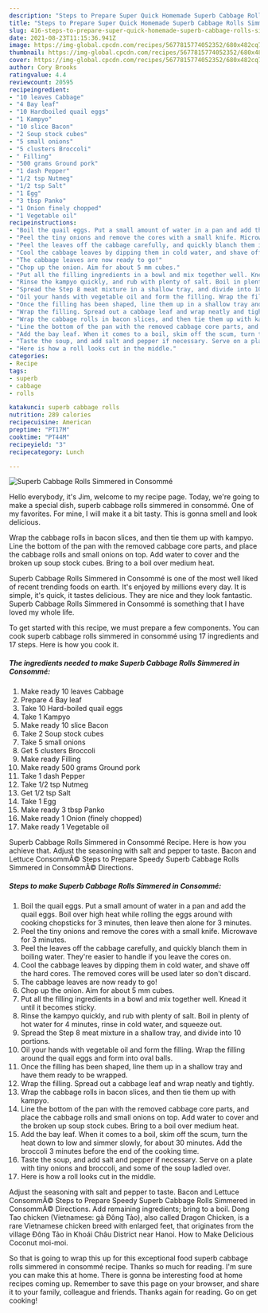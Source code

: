 ```yaml
---
description: "Steps to Prepare Super Quick Homemade Superb Cabbage Rolls Simmered in Consommé"
title: "Steps to Prepare Super Quick Homemade Superb Cabbage Rolls Simmered in Consommé"
slug: 416-steps-to-prepare-super-quick-homemade-superb-cabbage-rolls-simmered-in-consomme
date: 2021-08-23T11:15:36.941Z
image: https://img-global.cpcdn.com/recipes/5677815774052352/680x482cq70/superb-cabbage-rolls-simmered-in-consomme-recipe-main-photo.jpg
thumbnail: https://img-global.cpcdn.com/recipes/5677815774052352/680x482cq70/superb-cabbage-rolls-simmered-in-consomme-recipe-main-photo.jpg
cover: https://img-global.cpcdn.com/recipes/5677815774052352/680x482cq70/superb-cabbage-rolls-simmered-in-consomme-recipe-main-photo.jpg
author: Cory Brooks
ratingvalue: 4.4
reviewcount: 20595
recipeingredient:
- "10 leaves Cabbage"
- "4 Bay leaf"
- "10 Hardboiled quail eggs"
- "1 Kampyo"
- "10 slice Bacon"
- "2 Soup stock cubes"
- "5 small onions"
- "5 clusters Broccoli"
- " Filling"
- "500 grams Ground pork"
- "1 dash Pepper"
- "1/2 tsp Nutmeg"
- "1/2 tsp Salt"
- "1 Egg"
- "3 tbsp Panko"
- "1 Onion finely chopped"
- "1 Vegetable oil"
recipeinstructions:
- "Boil the quail eggs. Put a small amount of water in a pan and add the quail eggs. Boil over high heat while rolling the eggs around with cooking chopsticks for 3 minutes, then leave then alone for 3 minutes."
- "Peel the tiny onions and remove the cores with a small knife. Microwave for 3 minutes."
- "Peel the leaves off the cabbage carefully, and quickly blanch them in boiling water. They&#39;re easier to handle if you leave the cores on."
- "Cool the cabbage leaves by dipping them in cold water, and shave off the hard cores. The removed cores will be used later so don&#39;t discard."
- "The cabbage leaves are now ready to go!"
- "Chop up the onion. Aim for about 5 mm cubes."
- "Put all the filling ingredients in a bowl and mix together well. Knead it until it becomes sticky."
- "Rinse the kampyo quickly, and rub with plenty of salt. Boil in plenty of hot water for 4 minutes, rinse in cold water, and squeeze out."
- "Spread the Step 8 meat mixture in a shallow tray, and divide into 10 portions."
- "Oil your hands with vegetable oil and form the filling. Wrap the filling around the quail eggs and form into oval balls."
- "Once the filling has been shaped, line them up in a shallow tray and have them ready to be wrapped."
- "Wrap the filling. Spread out a cabbage leaf and wrap neatly and tightly."
- "Wrap the cabbage rolls in bacon slices, and then tie them up with kampyo."
- "Line the bottom of the pan with the removed cabbage core parts, and place the cabbage rolls and small onions on top. Add water to cover and the broken up soup stock cubes. Bring to a boil over medium heat."
- "Add the bay leaf. When it comes to a boil, skim off the scum, turn the heat down to low and simmer slowly, for about 30 minutes. Add the broccoli 3 minutes before the end of the cooking time."
- "Taste the soup, and add salt and pepper if necessary. Serve on a plate with tiny onions and broccoli, and some of the soup ladled over."
- "Here is how a roll looks cut in the middle."
categories:
- Recipe
tags:
- superb
- cabbage
- rolls

katakunci: superb cabbage rolls 
nutrition: 289 calories
recipecuisine: American
preptime: "PT17M"
cooktime: "PT44M"
recipeyield: "3"
recipecategory: Lunch

---
```



![Superb Cabbage Rolls Simmered in Consommé](https://img-global.cpcdn.com/recipes/5677815774052352/680x482cq70/superb-cabbage-rolls-simmered-in-consomme-recipe-main-photo.jpg)

Hello everybody, it's Jim, welcome to my recipe page. Today, we're going to make a special dish, superb cabbage rolls simmered in consommé. One of my favorites. For mine, I will make it a bit tasty. This is gonna smell and look delicious.

Wrap the cabbage rolls in bacon slices, and then tie them up with kampyo. Line the bottom of the pan with the removed cabbage core parts, and place the cabbage rolls and small onions on top. Add water to cover and the broken up soup stock cubes. Bring to a boil over medium heat.

Superb Cabbage Rolls Simmered in Consommé is one of the most well liked of recent trending foods on earth. It's enjoyed by millions every day. It is simple, it's quick, it tastes delicious. They are nice and they look fantastic. Superb Cabbage Rolls Simmered in Consommé is something that I have loved my whole life.


To get started with this recipe, we must prepare a few components. You can cook superb cabbage rolls simmered in consommé using 17 ingredients and 17 steps. Here is how you cook it.

<!--inarticleads1-->

##### The ingredients needed to make Superb Cabbage Rolls Simmered in Consommé:

1. Make ready 10 leaves Cabbage
1. Prepare 4 Bay leaf
1. Take 10 Hard-boiled quail eggs
1. Take 1 Kampyo
1. Make ready 10 slice Bacon
1. Take 2 Soup stock cubes
1. Take 5 small onions
1. Get 5 clusters Broccoli
1. Make ready  Filling
1. Make ready 500 grams Ground pork
1. Take 1 dash Pepper
1. Take 1/2 tsp Nutmeg
1. Get 1/2 tsp Salt
1. Take 1 Egg
1. Make ready 3 tbsp Panko
1. Make ready 1 Onion (finely chopped)
1. Make ready 1 Vegetable oil


Superb Cabbage Rolls Simmered in Consommé Recipe. Here is how you achieve that. Adjust the seasoning with salt and pepper to taste. Bacon and Lettuce ConsommÃ© Steps to Prepare Speedy Superb Cabbage Rolls Simmered in ConsommÃ© Directions. 

<!--inarticleads2-->

##### Steps to make Superb Cabbage Rolls Simmered in Consommé:

1. Boil the quail eggs. Put a small amount of water in a pan and add the quail eggs. Boil over high heat while rolling the eggs around with cooking chopsticks for 3 minutes, then leave then alone for 3 minutes.
1. Peel the tiny onions and remove the cores with a small knife. Microwave for 3 minutes.
1. Peel the leaves off the cabbage carefully, and quickly blanch them in boiling water. They&#39;re easier to handle if you leave the cores on.
1. Cool the cabbage leaves by dipping them in cold water, and shave off the hard cores. The removed cores will be used later so don&#39;t discard.
1. The cabbage leaves are now ready to go!
1. Chop up the onion. Aim for about 5 mm cubes.
1. Put all the filling ingredients in a bowl and mix together well. Knead it until it becomes sticky.
1. Rinse the kampyo quickly, and rub with plenty of salt. Boil in plenty of hot water for 4 minutes, rinse in cold water, and squeeze out.
1. Spread the Step 8 meat mixture in a shallow tray, and divide into 10 portions.
1. Oil your hands with vegetable oil and form the filling. Wrap the filling around the quail eggs and form into oval balls.
1. Once the filling has been shaped, line them up in a shallow tray and have them ready to be wrapped.
1. Wrap the filling. Spread out a cabbage leaf and wrap neatly and tightly.
1. Wrap the cabbage rolls in bacon slices, and then tie them up with kampyo.
1. Line the bottom of the pan with the removed cabbage core parts, and place the cabbage rolls and small onions on top. Add water to cover and the broken up soup stock cubes. Bring to a boil over medium heat.
1. Add the bay leaf. When it comes to a boil, skim off the scum, turn the heat down to low and simmer slowly, for about 30 minutes. Add the broccoli 3 minutes before the end of the cooking time.
1. Taste the soup, and add salt and pepper if necessary. Serve on a plate with tiny onions and broccoli, and some of the soup ladled over.
1. Here is how a roll looks cut in the middle.


Adjust the seasoning with salt and pepper to taste. Bacon and Lettuce ConsommÃ© Steps to Prepare Speedy Superb Cabbage Rolls Simmered in ConsommÃ© Directions. Add remaining ingredients; bring to a boil. Dong Tao chicken (Vietnamese: gà Đông Tảo), also called Dragon Chicken, is a rare Vietnamese chicken breed with enlarged feet, that originates from the village Đông Tảo in Khoái Châu District near Hanoi. How to Make Delicious Coconut moi-moi. 

So that is going to wrap this up for this exceptional food superb cabbage rolls simmered in consommé recipe. Thanks so much for reading. I'm sure you can make this at home. There is gonna be interesting food at home recipes coming up. Remember to save this page on your browser, and share it to your family, colleague and friends. Thanks again for reading. Go on get cooking!
